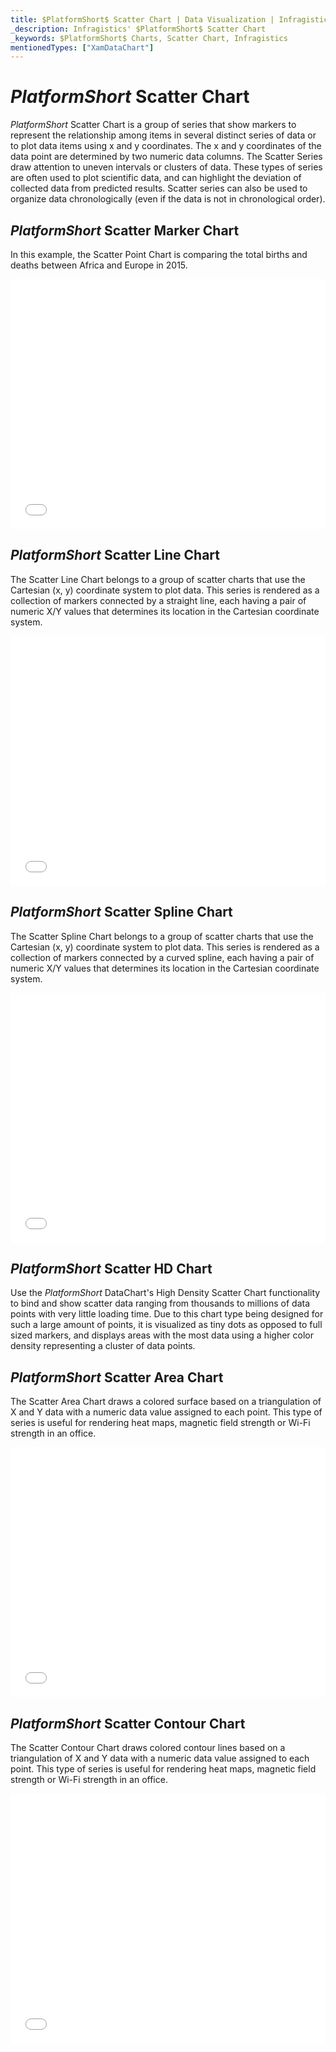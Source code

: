 ```yaml
---
title: $PlatformShort$ Scatter Chart | Data Visualization | Infragistics
_description: Infragistics' $PlatformShort$ Scatter Chart
_keywords: $PlatformShort$ Charts, Scatter Chart, Infragistics
mentionedTypes: ["XamDataChart"]
---
```

# $PlatformShort$ Scatter Chart

$PlatformShort$ Scatter Chart is a group of series that show markers to represent the relationship among items in several distinct series of data or to plot data items using x and y coordinates. The x and y coordinates of the data point are determined by two numeric data columns. The Scatter Series draw attention to uneven intervals or clusters of data. These types of series are often used to plot scientific data, and can highlight the deviation of collected data from predicted results. Scatter series can also be used to organize data chronologically (even if the data is not in chronological order).

## $PlatformShort$ Scatter Marker Chart

In this example, the Scatter Point Chart is comparing the total births and deaths between Africa and Europe in 2015.

<div class="sample-container loading" style="height: 400px">
    <iframe id="cc-chart-with-legend" src='{environment:dvDemosBaseUrl}/charts/data-chart-scatter-point-chart' width="100%" height="100%" seamless frameBorder="0" onload="onXPlatSampleIframeContentLoaded(this);" alt="$PlatformShort$ Scatter Marker Chart"></iframe>
</div>

<div class="divider--half"></div>

## $PlatformShort$ Scatter Line Chart

The Scatter Line Chart belongs to a group of scatter charts that use the Cartesian (x, y) coordinate system to plot data. This series is rendered as a collection of markers connected by a straight line, each having a pair of numeric X/Y values that determines its location in the Cartesian coordinate system.

<div class="sample-container loading" style="height: 400px">
    <iframe id="cc-chart-with-legend" src='{environment:dvDemosBaseUrl}/charts/data-chart-scatter-line-chart' width="100%" height="100%" seamless frameBorder="0" onload="onXPlatSampleIframeContentLoaded(this);" alt="$PlatformShort$ Scatter Line Chart"></iframe>
</div>

<div class="divider--half"></div>

## $PlatformShort$ Scatter Spline Chart

The Scatter Spline Chart belongs to a group of scatter charts that use the Cartesian (x, y) coordinate system to plot data. This series is rendered as a collection of markers connected by a curved spline, each having a pair of numeric X/Y values that determines its location in the Cartesian coordinate system.

<div class="sample-container loading" style="height: 400px">
    <iframe id="cc-chart-with-legend" src='{environment:dvDemosBaseUrl}/charts/data-chart-scatter-line-chart' width="100%" height="100%" seamless frameBorder="0" onload="onXPlatSampleIframeContentLoaded(this);" alt="$PlatformShort$ Scatter Spline Chart"></iframe>
</div>

<div class="divider--half"></div>

## $PlatformShort$ Scatter HD Chart

Use the $PlatformShort$ DataChart's High Density Scatter Chart functionality to bind and show scatter data ranging from thousands to millions of data points with very little loading time. Due to this chart type being designed for such a large amount of points, it is visualized as tiny dots as opposed to full sized markers, and displays areas with the most data using a higher color density representing a cluster of data points.

<!-- data-chart-type-scatter-hd-series.md -->

## $PlatformShort$ Scatter Area Chart

The Scatter Area Chart draws a colored surface based on a triangulation of X and Y data with a numeric data value assigned to each point. This type of series is useful for rendering heat maps, magnetic field strength or Wi-Fi strength in an office.

<div class="sample-container loading" style="height: 400px">
    <iframe id="cc-chart-with-legend" src='{environment:dvDemosBaseUrl}/charts/data-chart-type-scatter-area-series' width="100%" height="100%" seamless frameBorder="0" onload="onXPlatSampleIframeContentLoaded(this);" alt="$PlatformShort$ Scatter Area Chart"></iframe>
</div>

<div class="divider--half"></div>

## $PlatformShort$ Scatter Contour Chart

The Scatter Contour Chart draws colored contour lines based on a triangulation of X and Y data with a numeric data value assigned to each point. This type of series is useful for rendering heat maps, magnetic field strength or Wi-Fi strength in an office.

<div class="sample-container loading" style="height: 400px">
    <iframe id="cc-chart-with-legend" src='{environment:dvDemosBaseUrl}/charts/data-chart-type-scatter-contour-series' width="100%" height="100%" seamless frameBorder="0" onload="onXPlatSampleIframeContentLoaded(this);" alt="$PlatformShort$ Scatter Contour Chart"></iframe>
</div>

<div class="divider--half"></div>

<!-- TODO list API links used in this topic 
## API Members
-->

